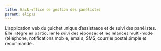 ```yaml
---
title: Back-office de gestion des panélistes
parent: elipss
---
```


L’application web du guichet unique d’assistance et de suivi des panélistes. Elle intègre en particulier le suivi des réponses et les relances multi-mode (téléphone, notifications mobile, emails, SMS, courrier postal simple et recommandé).

